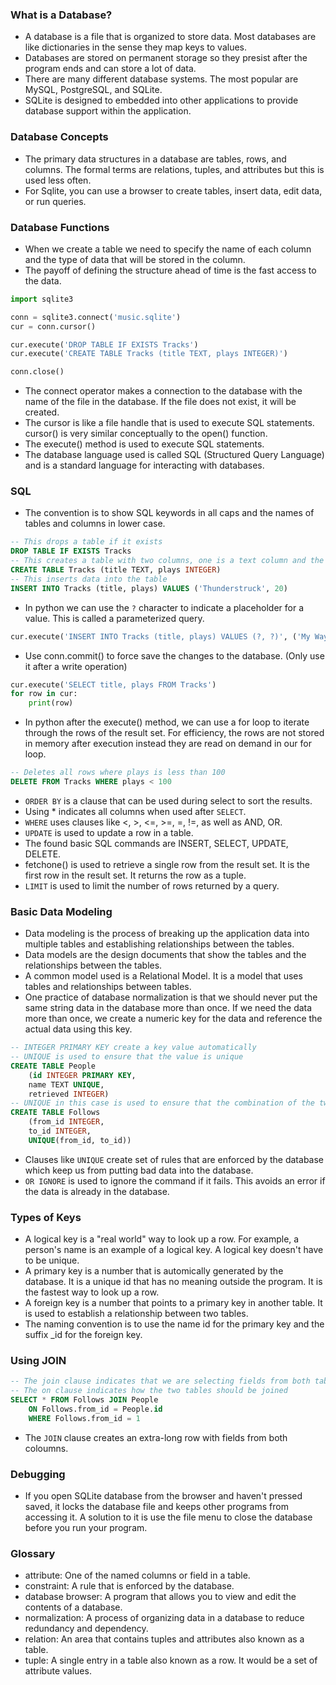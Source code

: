 ### What is a Database?
- A database is a file that is organized to store data. Most databases are like dictionaries in the sense they map keys to values.
- Databases are stored on permanent storage so they presist after the program ends and can store a lot of data.
- There are many different database systems. The most popular are MySQL, PostgreSQL, and SQLite.
- SQLite is designed to embedded into other applications to provide database support within the application.

### Database Concepts
- The primary data structures in a database are tables, rows, and columns. The formal terms are relations, tuples, and attributes but this is used less often.
- For Sqlite, you can use a browser to create tables, insert data, edit data, or run queries.

### Database Functions
- When we create a table we need to specify the name of each column and the type of data that will be stored in the column.
- The payoff of defining the structure ahead of time is the fast access to the data.
```python
import sqlite3

conn = sqlite3.connect('music.sqlite')
cur = conn.cursor()

cur.execute('DROP TABLE IF EXISTS Tracks')
cur.execute('CREATE TABLE Tracks (title TEXT, plays INTEGER)')

conn.close()
```
- The connect operator makes a connection to the database with the name of the file in the database. If the file does not exist, it will be created.
- The cursor is like a file handle that is used to execute SQL statements. cursor() is very similar conceptually to the open() function.
- The execute() method is used to execute SQL statements.
- The database language used is called SQL (Structured Query Language) and is a standard language for interacting with databases.

### SQL
- The convention is to show SQL keywords in all caps and the names of tables and columns in lower case.
```SQL
-- This drops a table if it exists
DROP TABLE IF EXISTS Tracks
-- This creates a table with two columns, one is a text column and the other is an integer column
CREATE TABLE Tracks (title TEXT, plays INTEGER)
-- This inserts data into the table
INSERT INTO Tracks (title, plays) VALUES ('Thunderstruck', 20)
```
- In python we can use the `?` character to indicate a placeholder for a value. This is called a parameterized query.
```python
cur.execute('INSERT INTO Tracks (title, plays) VALUES (?, ?)', ('My Way', 15))
```
- Use conn.commit() to force save the changes to the database. (Only use it after a write operation)
```python
cur.execute('SELECT title, plays FROM Tracks')
for row in cur:
    print(row)
```
- In python after the execute() method, we can use a for loop to iterate through the rows of the result set. For efficiency, the rows are not stored in memory after execution instead they are read on demand in our for loop.
```SQL
-- Deletes all rows where plays is less than 100
DELETE FROM Tracks WHERE plays < 100
```
- `ORDER BY` is a clause that can be used during select to sort the results.
- Using * indicates all columns when used after `SELECT`.
- `WHERE` uses clauses like <, >, <=, >=, =, !=, as well as AND, OR.
- `UPDATE` is used to update a row in a table.
- The found basic SQL commands are INSERT, SELECT, UPDATE, DELETE.
- fetchone() is used to retrieve a single row from the result set. It is the first row in the result set. It returns the row as a tuple.
- `LIMIT` is used to limit the number of rows returned by a query.

### Basic Data Modeling
- Data modeling is the process of breaking up the application data into multiple tables and establishing relationships between the tables.
- Data models are the design documents that show the tables and the relationships between the tables.
- A common model used is a Relational Model. It is a model that uses tables and relationships between tables.
- One practice of database normalization is that we should never put the same string data in the database more than once. If we need the data more than once, we create a numeric key for the data and reference the actual data using this key.
```SQL
-- INTEGER PRIMARY KEY create a key value automatically
-- UNIQUE is used to ensure that the value is unique
CREATE TABLE People
    (id INTEGER PRIMARY KEY, 
    name TEXT UNIQUE, 
    retrieved INTEGER)
-- UNIQUE in this case is used to ensure that the combination of the two columns is unique
CREATE TABLE Follows
    (from_id INTEGER, 
    to_id INTEGER, 
    UNIQUE(from_id, to_id))
```
- Clauses like `UNIQUE` create set of rules that are enforced by the database which keep us from putting bad data into the database.
- `OR IGNORE` is used to ignore the command if it fails. This avoids an error if the data is already in the database.

### Types of Keys
- A logical key is a "real world" way to look up a row. For example, a person's name is an example of a logical key. A logical key doesn't have to be unique.
- A primary key is a number that is automically generated by the database. It is a unique id that has no meaning outside the program. It is the fastest way to look up a row.
- A foreign key is a number that points to a primary key in another table. It is used to establish a relationship between two tables.
- The naming convention is to use the name id for the primary key and the suffix _id for the foreign key.

### Using JOIN
```SQL
-- The join clause indicates that we are selecting fields from both tables
-- The on clause indicates how the two tables should be joined
SELECT * FROM Follows JOIN People
    ON Follows.from_id = People.id 
    WHERE Follows.from_id = 1
```
- The `JOIN` clause creates an extra-long row with fields from both coloumns.

### Debugging
- If you open SQLite database from the browser and haven't pressed saved, it locks the database file and keeps other programs from accessing it. A solution to it is use the file menu to close the database before you run your program.

### Glossary
- attribute: One of the named columns or field in a table.
- constraint: A rule that is enforced by the database.
- database browser: A program that allows you to view and edit the contents of a database.
- normalization: A process of organizing data in a database to reduce redundancy and dependency.
- relation: An area that contains tuples and attributes also known as a table.
- tuple: A single entry in a table also known as a row. It would be a set of attribute values.